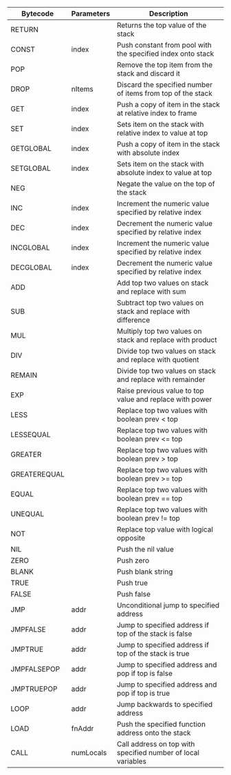 
| Bytecode     | Parameters | Description                                                  |
|--------------|------------|--------------------------------------------------------------|
| RETURN       |            | Returns the top value of the stack                           |
| CONST        | index      | Push constant from pool with the specified index onto stack  |
| POP          |            | Remove the top item from the stack and discard it            |
| DROP         | nItems     | Discard the specified number of items from top of the stack  |
| GET          | index      | Push a copy of item in the stack at relative index to frame  |
| SET          | index      | Sets item on the stack with relative index to value at top   |
| GETGLOBAL    | index      | Push a copy of item in the stack with absolute index         |
| SETGLOBAL    | index      | Sets item on the stack with absolute index to value at top   |
| NEG          |            | Negate the value on the top of the stack                     |
| INC          | index      | Increment the numeric value specified by relative index      |
| DEC          | index      | Decrement the numeric value specified by relative index      |
| INCGLOBAL    | index      | Increment the numeric value specified by relative index      |
| DECGLOBAL    | index      | Decrement the numeric value specified by relative index      |
| ADD          |            | Add top two values on stack and replace with sum             |
| SUB          |            | Subtract top two values on stack and replace with difference |
| MUL          |            | Multiply top two values on stack and replace with product    |
| DIV          |            | Divide top two values on stack and replace with quotient     |
| REMAIN       |            | Divide top two values on stack and replace with remainder    |
| EXP          |            | Raise previous value to top value and replace with power     |
| LESS         |            | Replace top two values with boolean prev < top               |
| LESSEQUAL    |            | Replace top two values with boolean prev <= top              |
| GREATER      |            | Replace top two values with boolean prev > top               |
| GREATEREQUAL |            | Replace top two values with boolean prev >= top              |
| EQUAL        |            | Replace top two values with boolean prev == top              |
| UNEQUAL      |            | Replace top two values with boolean prev != top              |
| NOT          |            | Replace top value with logical opposite                      |
| NIL          |            | Push the nil value                                           |
| ZERO         |            | Push zero                                                    |
| BLANK        |            | Push blank string                                            |
| TRUE         |            | Push true                                                    |
| FALSE        |            | Push false                                                   |
| JMP          | addr       | Unconditional jump to specified address                      |
| JMPFALSE     | addr       | Jump to specified address if top of the stack is false       |
| JMPTRUE      | addr       | Jump to specified address if top of the stack is true        |
| JMPFALSEPOP  | addr       | Jump to specified address and pop if top is false            |
| JMPTRUEPOP   | addr       | Jump to specified address and pop if top is true             |
| LOOP         | addr       | Jump backwards to specified address                          |
| LOAD         | fnAddr     | Push the specified function address onto the stack           |
| CALL         | numLocals  | Call address on top with specified number of local variables |